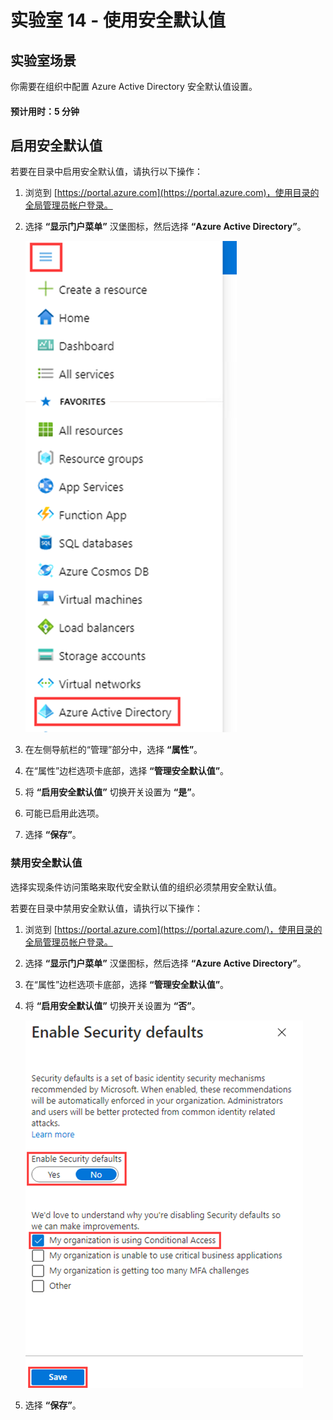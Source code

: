 ﻿---
lab:
    title: '14 - 使用安全默认值'
    learning path: '02'
    module: '模块 03 - 计划、实现和管理条件访问'
---

# 实验室 14 - 使用安全默认值

## 实验室场景

你需要在组织中配置 Azure Active Directory 安全默认值设置。

#### 预计用时：5 分钟

## 启用安全默认值

若要在目录中启用安全默认值，请执行以下操作：

1. 浏览到 [https://portal.azure.com](https://portal.azure.com)，使用目录的全局管理员帐户登录。

1. 选择 **“显示门户菜单”** 汉堡图标，然后选择 **“Azure Active Directory”**。

    ![Azure 门户菜单，其中选择了 “Azure Active Directory”](./media/azure-portal-menu-aad.png)

1. 在左侧导航栏的“管理”部分中，选择 **“属性”**。

1. 在“属性”边栏选项卡底部，选择 **“管理安全默认值”**。

1. 将 **“启用安全默认值”** 切换开关设置为 **“是”**。

1. 可能已启用此选项。

1. 选择 **“保存”**。

### 禁用安全默认值

选择实现条件访问策略来取代安全默认值的组织必须禁用安全默认值。

若要在目录中禁用安全默认值，请执行以下操作：

1. 浏览到 [https://portal.azure.com](https://portal.azure.com/)，使用目录的全局管理员帐户登录。

1. 选择 **“显示门户菜单”** 汉堡图标，然后选择 **“Azure Active Directory”**。

1. 在“属性”边栏选项卡底部，选择 **“管理安全默认值”**。

1. 将 **“启用安全默认值”** 切换开关设置为 **“否”**。

    ![显示“安全默认值”处于禁用状态，并且已选择所需禁用原因的屏幕图像。在本例中，组织使用条件访问。](./media/security-defaults-disable-before-conditional-access.png)

1. 选择 **“保存”**。
